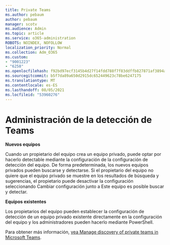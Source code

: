 ```yaml
---
title: Private Teams
ms.author: pebaum
author: pebaum
manager: scotv
ms.audience: Admin
ms.topic: article
ms.service: o365-administration
ROBOTS: NOINDEX, NOFOLLOW
localization_priority: Normal
ms.collection: Adm_O365
ms.custom:
- "9001223"
- "6258"
ms.openlocfilehash: f92bd97ecf3145b4d27f14fdd788f7f83ddffb827871af3894aec78ba30f6a48
ms.sourcegitcommit: b5f7da89a650d2915dc652449623c78be6247175
ms.translationtype: MT
ms.contentlocale: es-ES
ms.lasthandoff: 08/05/2021
ms.locfileid: "53960276"
---
```

# <a name="managing-discovery-of-private-teams"></a>Administración de la detección de Teams

**Nuevos equipos**

Cuando un propietario del equipo crea un equipo privado, puede optar por hacerlo detectable mediante la configuración de la configuración de detección del equipo. De forma predeterminada, los nuevos equipos privados pueden buscarse y detectarse. Si el propietario del equipo no quiere que el equipo privado se muestre en los resultados de búsqueda y sugerencias, el propietario puede desactivar la configuración seleccionando Cambiar configuración junto a Este equipo es posible buscar y detectar.  

**Equipos existentes**

Los propietarios del equipo pueden establecer la configuración de detección de un equipo privado existente directamente en la configuración del equipo y los administradores pueden hacerlo mediante PowerShell.  

Para obtener más información, [vea Manage discovery of private teams in Microsoft Teams](https://docs.microsoft.com/microsoftteams/manage-discovery-of-private-teams).

